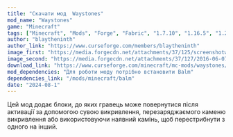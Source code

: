 ```yaml
---
title: "Скачати мод  Waystones"
mod_name: "Waystones"
game: "Minecraft"
tags: ["Minecraft", "Mods", "Forge", "Fabric", "1.7.10", "1.16.5", "1.20.2", "1.21", "1.21.1", "1.21.3", "1.21.4", "1.21.5"]
author: "blaytheninth"
author_link: "https://www.curseforge.com/members/blaytheninth"
image_first: "https://media.forgecdn.net/attachments/37/125/screenshotwaystones.png"
image_second: "https://media.forgecdn.net/attachments/37/127/2016-06-07_10.png"
download_link: "https://www.curseforge.com/minecraft/mc-mods/waystones/files/all?page=1&pageSize=20"
mod_dependencies: "Для роботи моду потрібно встановити Balm"
dependencies_link: "/mods/minecraft/balm"
date: "2024-08-1"
---
```


Цей мод додає блоки, до яких гравець може повернутися після активації за допомогою сувою викривлення, перезаряджаємого каменю викривлення або використовуючи наявний камінь, щоб перестрибнути з одного на інший.
